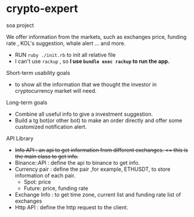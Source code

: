 # crypto-expert

soa project

We offer information from the markets, such as exchanges price, funding rate , KOL's suggestion, whale alert ... and more.

- RUN `ruby ./init.rb` to init all relative file
- I can't use `rackup` , so **I use `bundle exec rackup` to run the app.**

Short-term usability goals

- to show all the information that we thought the investor in cryptocurrency market will need.

Long-term goals

- Combine all useful info to give a investment suggestion.
- Build a tg bot(or other bot) to make an order directly and offer some customized notification alert.

API Library

- ~~Info API : an api to get information from different exchanges. <= this is the main class to get info.~~
- Binance::API : define the api to binance to get info.
- Currency pair : define the pair ,for example, ETHUSDT, to store information of each pair.
  - Spot: price
  - Future: price, funding rate
- Exchange Info : to get time zone, current list and funding rate list of exchanges
- Http API : define the http request to the client.
